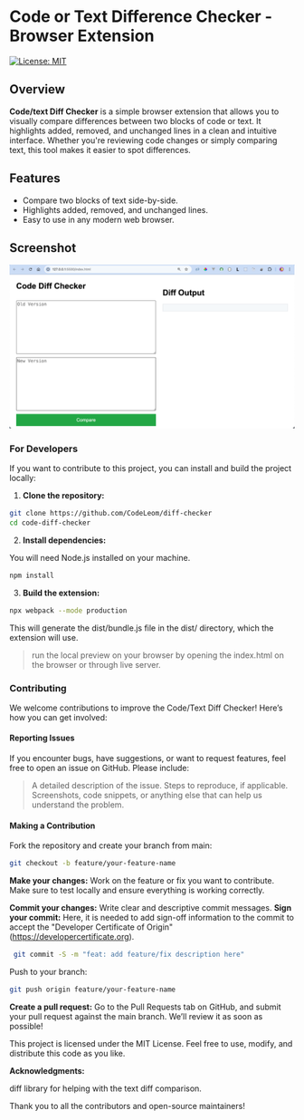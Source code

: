 # Code or Text Difference Checker - Browser Extension

[![License: MIT](https://img.shields.io/badge/License-MIT-blue.svg)](LICENSE)

## Overview

**Code/text Diff Checker** is a simple browser extension that allows you to visually compare differences between two blocks of code or text. It highlights added, removed, and unchanged lines in a clean and intuitive interface. Whether you're reviewing code changes or simply comparing text, this tool makes it easier to spot differences.

## Features

- Compare two blocks of text side-by-side.
- Highlights added, removed, and unchanged lines.
- Easy to use in any modern web browser.

## Screenshot

![app Screenshot](diffChecker.png) 


### For Developers

If you want to contribute to this project, you can install and build the project locally:

1. **Clone the repository:**

```bash
git clone https://github.com/CodeLeom/diff-checker
cd code-diff-checker
```

2. **Install dependencies:**

You will need Node.js installed on your machine.

```bash
npm install
```

3. **Build the extension:**

```bash
npx webpack --mode production
```

This will generate the dist/bundle.js file in the dist/ directory, which the extension will use.

> run the local preview on your browser by opening the index.html on the browser or through live server.

### Contributing

We welcome contributions to improve the Code/Text Diff Checker! Here’s how you can get involved:

#### Reporting Issues

If you encounter bugs, have suggestions, or want to request features, feel free to open an issue on GitHub. Please include:

>A detailed description of the issue.
>Steps to reproduce, if applicable.
>Screenshots, code snippets, or anything else that can help us understand the problem.

#### Making a Contribution

Fork the repository and create your branch from main:

```bash
git checkout -b feature/your-feature-name
```

**Make your changes:** Work on the feature or fix you want to contribute. Make sure to test locally and ensure everything is working correctly.

**Commit your changes:** Write clear and descriptive commit messages.
**Sign your commit:** Here, it is needed to add sign-off information to the commit to accept the "Developer Certificate of Origin" (https://developercertificate.org). 

```bash
 git commit -S -m "feat: add feature/fix description here"
```

Push to your branch:

```bash
git push origin feature/your-feature-name
```

**Create a pull request:** Go to the Pull Requests tab on GitHub, and submit your pull request against the main branch. We’ll review it as soon as possible!

This project is licensed under the MIT License. Feel free to use, modify, and distribute this code as you like.

**Acknowledgments:**

diff library for helping with the text diff comparison.

Thank you to all the contributors and open-source maintainers!

